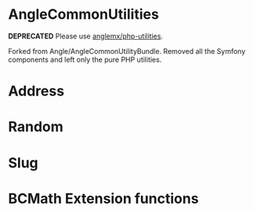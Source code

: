 AngleCommonUtilities
========================

**DEPRECATED** Please use [anglemx/php-utilities](https://github.com/Angle/php-utilities).

Forked from Angle/AngleCommonUtilityBundle. Removed all the Symfony components and left only the pure PHP utilities.

# Address

# Random

# Slug

# BCMath Extension functions